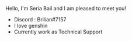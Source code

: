 Hello, I'm Seria Bail and I am pleased to meet you!

  - Discord : Brilian#7157
  - I love genshin
  - Currently work as Technical Support
